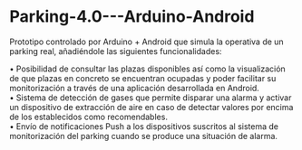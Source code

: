 # Parking-4.0---Arduino-Android
Prototipo controlado por Arduino + Android que simula la operativa de un parking real, añadiéndole las siguientes funcionalidades: 

•  Posibilidad de consultar las plazas disponibles así como la visualización de que plazas en concreto se encuentran ocupadas y poder facilitar su monitorización a través de una aplicación desarrollada en Android.  
•  Sistema de detección de gases que permite disparar una alarma y activar un dispositivo de extracción de aire en caso de detectar valores por encima de los establecidos como recomendables.  
•  Envío de notificaciones Push a los dispositivos suscritos al sistema de monitorización del parking cuando se produce una situación de alarma. 
